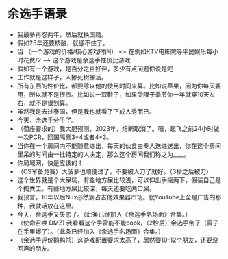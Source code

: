# 余选手语录
* 我最多再忍两年，然后就换国籍。 <br />
* 假如25年还要核酸，就绷不住了。 <br />
* 当 （一个游戏的价格/核心游戏时间） <= 在例如KTV电影院等平民娱乐每小时花费/2 --> 这个游戏是余选手性价比游戏 <br />
* 假如有一个游戏，是百分之百好评，多少有点问题你说是吧 <br />
* 工作就是这样子，人挪死树挪活。 <br />
* 所有东西的性价比，都要除以他的使用时间来算。比如说苹果，因为你每天要用，所以就不是很贵。比如说一双鞋子，如果受限于季节你一年就穿10天左右，就不是很划算。 <br />
* 虽然我是去过泰国，但是我也就看了下成人秀而已。 <br />
* 今天，余选手分手了。 <br />
* （菊座要求的）我大胆预测，2023年，熔断取消了。嗯，起飞之前24小时做一次PCR，回国隔离3+4或者4+3。<br />
* 当你在一个房间内不能随意进出，每天的伙食由专人送进送出，你在这个房间里呆的时间由一批特定的人决定，那么这个房间我们称之为____。 <br />
* 你局域网，快是应该的！ <br />
* （CS军备竞赛）大菠萝也顺便过了，不要被人刀了就好。（3秒之后被刀） <br />
* 这个世界就是个大屎坑，有些地方屎比较浅，可以伸出手摇两下，假装自己是个掏粪工。有些地方屎比较深，每天还要吃两口屎。 <br />
* 我预言，10年以后Nux必然霸占吉他效果器市场。就YouTube上全是广告的那种，我就话放在这里。 <br />
* 今天，余选手又失恋了。（此条已经加入《余选手名场面》合集。） <br />
* （使命召唤 DMZ) 我看看这个手雷能不能cook，（2秒后）余选手倒了（雷子在手里爆了）。（此条已经加入《余选手名场面》合集。）<br />
* （余选手评价鹅鸭杀）这游戏配置要求太高了，居然要10-12个朋友，还要没回声的朋友。 <br />